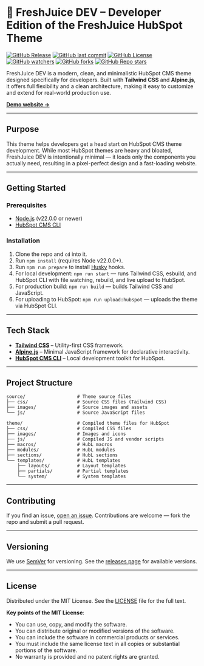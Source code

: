 # 🍹 FreshJuice DEV – Developer Edition of the FreshJuice HubSpot Theme

[![GitHub Release](https://img.shields.io/github/v/release/freshjuice-dev/freshjuice-hubspot-theme)](https://github.com/freshjuice-dev/freshjuice-hubspot-theme/releases)
[![GitHub last commit](https://img.shields.io/github/last-commit/freshjuice-dev/freshjuice-hubspot-theme)](https://github.com/freshjuice-dev/freshjuice-hubspot-theme/commits/main)
[![GitHub License](https://img.shields.io/github/license/freshjuice-dev/freshjuice-hubspot-theme)](https://github.com/freshjuice-dev/freshjuice-hubspot-theme/blob/main/LICENSE)
[![GitHub watchers](https://img.shields.io/github/watchers/freshjuice-dev/freshjuice-hubspot-theme)](https://github.com/freshjuice-dev/freshjuice-hubspot-theme/watchers)
[![GitHub forks](https://img.shields.io/github/forks/freshjuice-dev/freshjuice-hubspot-theme)](https://github.com/freshjuice-dev/freshjuice-hubspot-theme/network/members)
[![GitHub Repo stars](https://img.shields.io/github/stars/freshjuice-dev/freshjuice-hubspot-theme)](https://github.com/freshjuice-dev/freshjuice-hubspot-theme/stargazers)

FreshJuice DEV is a modern, clean, and minimalistic HubSpot CMS theme designed specifically for developers.
Built with **Tailwind CSS** and **Alpine.js**, it offers full flexibility and a clean architecture, making it easy to customize and extend for real-world production use.

[**Demo website →**](https://freshjuice.dev/developer-edition/demo/)

---

## Purpose

This theme helps developers get a head start on HubSpot CMS theme development.
While most HubSpot themes are heavy and bloated, FreshJuice DEV is intentionally minimal — it loads only the components you actually need, resulting in a pixel-perfect design and a fast-loading website.

---

## Getting Started

### Prerequisites

- [Node.js](https://nodejs.org/en/) (v22.0.0 or newer)
- [HubSpot CMS CLI](https://developers.hubspot.com/docs/cms/developer-reference/local-development-cli)

### Installation

1. Clone the repo and `cd` into it.
2. Run `npm install` (requires Node v22.0.0+).
3. Run `npm run prepare` to install [Husky](https://typicode.github.io/husky/) hooks.
4. For local development:
   `npm run start` — runs Tailwind CSS, esbuild, and HubSpot CLI with file watching, rebuild, and live upload to HubSpot.
5. For production build:
   `npm run build` — builds Tailwind CSS and JavaScript.
6. For uploading to HubSpot:
   `npm run upload:hubspot` — uploads the theme via HubSpot CLI.

---

## Tech Stack

- **[Tailwind CSS](https://tailwindcss.com/)** – Utility-first CSS framework.
- **[Alpine.js](https://alpinejs.dev/)** – Minimal JavaScript framework for declarative interactivity.
- **[HubSpot CMS CLI](https://developers.hubspot.com/docs/cms/developer-reference/local-development-cli)** – Local development toolkit for HubSpot.

---

## Project Structure

```plaintext
source/                   # Theme source files
├── css/                  # Source CSS files (Tailwind CSS)
├── images/               # Source images and assets
└── js/                   # Source JavaScript files

theme/                    # Compiled theme files for HubSpot
├── css/                  # Compiled CSS files
├── images/               # Images and icons
├── js/                   # Compiled JS and vendor scripts
├── macros/               # HubL macros
├── modules/              # HubL modules
├── sections/             # HubL sections
└── templates/            # HubL templates
    ├── layouts/          # Layout templates
    ├── partials/         # Partial templates
    └── system/           # System templates
```

---

## Contributing

If you find an issue, [open an issue](https://github.com/freshjuice-dev/freshjuice-hubspot-theme/issues).
Contributions are welcome — fork the repo and submit a pull request.

---

## Versioning

We use [SemVer](http://semver.org/) for versioning.
See the [releases page](https://github.com/freshjuice-dev/freshjuice-hubspot-theme/releases) for available versions.

---

## License

Distributed under the MIT License. See the [LICENSE](./LICENSE) file for the full text.

**Key points of the MIT License**:
- You can use, copy, and modify the software.
- You can distribute original or modified versions of the software.
- You can include the software in commercial products or services.
- You must include the same license text in all copies or substantial portions of the software.
- No warranty is provided and no patent rights are granted.
